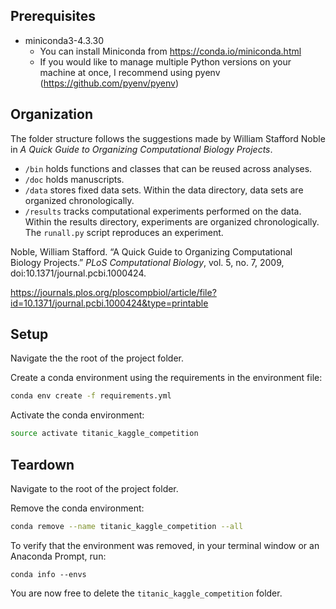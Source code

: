 ## Prerequisites

* miniconda3-4.3.30
  * You can install Miniconda from https://conda.io/miniconda.html
  * If you would like to manage multiple Python versions on your machine at once, I recommend using pyenv (https://github.com/pyenv/pyenv)



## Organization

The folder structure follows the suggestions made by William Stafford Noble in *A Quick Guide to Organizing Computational Biology Projects*.

* ```/bin``` holds functions and classes that can be reused across analyses.
* ```/doc``` holds manuscripts.
* ```/data``` stores fixed data sets.  Within the data directory, data sets are organized chronologically.
* ```/results``` tracks computational experiments performed on the data.  Within the results directory, experiments are organized chronologically.  The ```runall.py``` script reproduces an experiment.

Noble, William Stafford. “A Quick Guide to Organizing Computational Biology Projects.” *PLoS Computational Biology*, vol. 5, no. 7, 2009, doi:10.1371/journal.pcbi.1000424.

https://journals.plos.org/ploscompbiol/article/file?id=10.1371/journal.pcbi.1000424&type=printable



## Setup

Navigate the the root of the project folder.

Create a conda environment using the requirements in the environment file:

```bash
conda env create -f requirements.yml
```

Activate the conda environment:

```bash
source activate titanic_kaggle_competition
```





## Teardown

Navigate to the root of the project folder.

Remove the conda environment:

```bash
conda remove --name titanic_kaggle_competition --all
```

To verify that the environment was removed, in your terminal window or an Anaconda Prompt, run:

```
conda info --envs
```

You are now free to delete the ```titanic_kaggle_competition``` folder.


